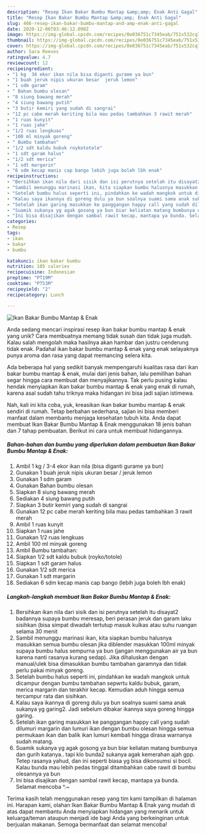 ```yaml
---
description: "Resep Ikan Bakar Bumbu Mantap &amp;amp; Enak Anti Gagal"
title: "Resep Ikan Bakar Bumbu Mantap &amp;amp; Enak Anti Gagal"
slug: 466-resep-ikan-bakar-bumbu-mantap-and-amp-enak-anti-gagal
date: 2020-12-06T03:46:12.090Z
image: https://img-global.cpcdn.com/recipes/0e036751c7345eab/751x532cq70/ikan-bakar-bumbu-mantap-enak-foto-resep-utama.jpg
thumbnail: https://img-global.cpcdn.com/recipes/0e036751c7345eab/751x532cq70/ikan-bakar-bumbu-mantap-enak-foto-resep-utama.jpg
cover: https://img-global.cpcdn.com/recipes/0e036751c7345eab/751x532cq70/ikan-bakar-bumbu-mantap-enak-foto-resep-utama.jpg
author: Sara Reeves
ratingvalue: 4.7
reviewcount: 12
recipeingredient:
- "1 kg  34 ekor ikan nila bisa diganti gurame ya bun"
- "1 buah jeruk nipis ukuran besar  jeruk lemon"
- "1 sdm garam"
- " Bahan bumbu olesan"
- "8 siung bawang merah"
- "4 siung bawang putih"
- "3 butir kemiri yang sudah di sangrai"
- "12 pc cabe merah keriting bila mau pedas tambahkan 3 rawit merah"
- "1 ruas kunyit"
- "1 ruas jahe"
- "1/2 ruas lengkuas"
- "100 ml minyak goreng"
- " Bumbu tambahan"
- "1/2 sdt kaldu bubuk roykototole"
- "1 sdt garam halus"
- "1/2 sdt merica"
- "1 sdt margarin"
- "6 sdm kecap manis cap bango lebih juga boleh lbh enak"
recipeinstructions:
- "Bersihkan ikan nila dari sisik dan isi perutnya setelah itu disayat2 badannya supaya bumbu meresap, beri perasan jeruk dan garam laku sisihkan (bisa simpat diwadah tertutup masuk kulkas atau suhu ruangan selama 30 menit"
- "Sambil menunggu marinasi ikan, kita siapkan bumbu halusnya masukkan semua bumbu olesan jika diblender masukkan 100ml minyak supaya bumbu halus sempurna ya bun (jangan menggunakan air ya bun karena nanti rasanya kurang sedap). Jika dihaluskan dengan manual/ulek bisa dimasukkan bumbu tambahan garamnya dan tidak perlu pakai minyak goreng."
- "Setelah bumbu halus seperti ini, pindahkan ke wadah mangkok untuk dicampur dengan bumbu tambahan sepwrtu kaldu bubuk, garam, merica margarin dan terakhir kecap. Kemudian aduh hingga semua tercampur rata dan sisihkan."
- "Kalau saya ikannya di goreng dulu ya bun soalnya suami sama anak sukanya yg garing2. Jadi sebelum dibakar ikannya saya goreng hingga garing."
- "Setelah ikan garing masukkan ke panggangan happy call yang sudah dilumuri margarin dan lumuri ikan dengan bumbu olesan hingga semua permukaan ikan dan balik ikan lumuri kembali hingga dirasa warnanya sudah matang."
- "Suamik sukanya yg agak gosong ya bun biar keliatan matang bumbunya dan gurih katanya.. tapi klo bunda2 sukanya agak kemerahan ajah gpp. Tetep rasanya yahud, dan ini seperti biasa yg bisa dikonsumsi si bocil. Kalau bunda mau lebih pedas tinggal ditambahkan cabe rawit di bumbu olesannya ya bun"
- "Ini bisa disajikan dengan sambal rawit kecap, mantapa ya bunda. Selamat mencoba ^.~"
categories:
- Resep
tags:
- ikan
- bakar
- bumbu

katakunci: ikan bakar bumbu 
nutrition: 105 calories
recipecuisine: Indonesian
preptime: "PT19M"
cooktime: "PT53M"
recipeyield: "2"
recipecategory: Lunch

---
```



![Ikan Bakar Bumbu Mantap &amp; Enak](https://img-global.cpcdn.com/recipes/0e036751c7345eab/751x532cq70/ikan-bakar-bumbu-mantap-enak-foto-resep-utama.jpg)

Anda sedang mencari inspirasi resep ikan bakar bumbu mantap &amp; enak yang unik? Cara membuatnya memang tidak susah dan tidak juga mudah. Kalau salah mengolah maka hasilnya akan hambar dan justru cenderung tidak enak. Padahal ikan bakar bumbu mantap &amp; enak yang enak selayaknya punya aroma dan rasa yang dapat memancing selera kita.



Ada beberapa hal yang sedikit banyak mempengaruhi kualitas rasa dari ikan bakar bumbu mantap &amp; enak, mulai dari jenis bahan, lalu pemilihan bahan segar hingga cara membuat dan menyajikannya. Tak perlu pusing kalau hendak menyiapkan ikan bakar bumbu mantap &amp; enak yang enak di rumah, karena asal sudah tahu triknya maka hidangan ini bisa jadi sajian istimewa.


Nah, kali ini kita coba, yuk, kreasikan ikan bakar bumbu mantap &amp; enak sendiri di rumah. Tetap berbahan sederhana, sajian ini bisa memberi manfaat dalam membantu menjaga kesehatan tubuh kita. Anda dapat membuat Ikan Bakar Bumbu Mantap &amp; Enak menggunakan 18 jenis bahan dan 7 tahap pembuatan. Berikut ini cara untuk membuat hidangannya.

<!--inarticleads1-->

##### Bahan-bahan dan bumbu yang diperlukan dalam pembuatan Ikan Bakar Bumbu Mantap &amp; Enak:

1. Ambil 1 kg / 3-4 ekor ikan nila (bisa diganti gurame ya bun)
1. Gunakan 1 buah jeruk nipis ukuran besar / jeruk lemon
1. Gunakan 1 sdm garam
1. Gunakan  Bahan bumbu olesan
1. Siapkan 8 siung bawang merah
1. Sediakan 4 siung bawang putih
1. Siapkan 3 butir kemiri yang sudah di sangrai
1. Gunakan 12 pc cabe merah keriting bila mau pedas tambahkan 3 rawit merah
1. Ambil 1 ruas kunyit
1. Siapkan 1 ruas jahe
1. Gunakan 1/2 ruas lengkuas
1. Ambil 100 ml minyak goreng
1. Ambil  Bumbu tambahan:
1. Siapkan 1/2 sdt kaldu bubuk (royko/totole)
1. Siapkan 1 sdt garam halus
1. Gunakan 1/2 sdt merica
1. Gunakan 1 sdt margarin
1. Sediakan 6 sdm kecap manis cap bango (lebih juga boleh lbh enak)




<!--inarticleads2-->

##### Langkah-langkah membuat Ikan Bakar Bumbu Mantap &amp; Enak:

1. Bersihkan ikan nila dari sisik dan isi perutnya setelah itu disayat2 badannya supaya bumbu meresap, beri perasan jeruk dan garam laku sisihkan (bisa simpat diwadah tertutup masuk kulkas atau suhu ruangan selama 30 menit
1. Sambil menunggu marinasi ikan, kita siapkan bumbu halusnya masukkan semua bumbu olesan jika diblender masukkan 100ml minyak supaya bumbu halus sempurna ya bun (jangan menggunakan air ya bun karena nanti rasanya kurang sedap). Jika dihaluskan dengan manual/ulek bisa dimasukkan bumbu tambahan garamnya dan tidak perlu pakai minyak goreng.
1. Setelah bumbu halus seperti ini, pindahkan ke wadah mangkok untuk dicampur dengan bumbu tambahan sepwrtu kaldu bubuk, garam, merica margarin dan terakhir kecap. Kemudian aduh hingga semua tercampur rata dan sisihkan.
1. Kalau saya ikannya di goreng dulu ya bun soalnya suami sama anak sukanya yg garing2. Jadi sebelum dibakar ikannya saya goreng hingga garing.
1. Setelah ikan garing masukkan ke panggangan happy call yang sudah dilumuri margarin dan lumuri ikan dengan bumbu olesan hingga semua permukaan ikan dan balik ikan lumuri kembali hingga dirasa warnanya sudah matang.
1. Suamik sukanya yg agak gosong ya bun biar keliatan matang bumbunya dan gurih katanya.. tapi klo bunda2 sukanya agak kemerahan ajah gpp. Tetep rasanya yahud, dan ini seperti biasa yg bisa dikonsumsi si bocil. Kalau bunda mau lebih pedas tinggal ditambahkan cabe rawit di bumbu olesannya ya bun
1. Ini bisa disajikan dengan sambal rawit kecap, mantapa ya bunda. Selamat mencoba ^.~




Terima kasih telah menggunakan resep yang tim kami tampilkan di halaman ini. Harapan kami, olahan Ikan Bakar Bumbu Mantap &amp; Enak yang mudah di atas dapat membantu Anda menyiapkan hidangan yang menarik untuk keluarga/teman ataupun menjadi ide bagi Anda yang berkeinginan untuk berjualan makanan. Semoga bermanfaat dan selamat mencoba!
